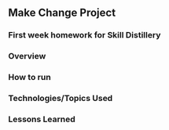 ## Make Change Project

### First week homework for Skill Distillery

### Overview

### How to run

### Technologies/Topics Used

### Lessons Learned
